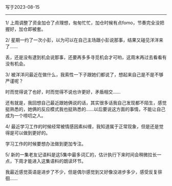 写于2023-08-15

-----

1/ 上周调整了资金加仓了点理想，匆匆忙忙，加仓时候有点fomo，节奏完全没把握好，加仓即被套。

2/ 星期一约了一次小彭，以为可以在自己主场跟小彭说那事，结果又碰见洋洋来了……

丢，还是没有逮到机会说那事，还要再多多寻觅机会才可哟，这周末再过去看看有没有机会。

3/ 被洋洋问最近在做什么，我索性一下子跟她们都说了，想起来自己是不是不够严谨呢？

时而觉得说了也好，时而觉得不说也许更好，矛盾相交……

还有就是，我回想自己最近跟她俩说的话，其实很多话我自己发现都不陌生，感觉挺熟悉的，她俩的反应模式我也挺熟悉的……以后要说这方面的事情，不能让自己成为一个唠叨之人。

4/ 最近学习工作的时候经常被情感因素纠缠，我知道属于正常现象，但是还是觉得是可以做到更好的。

学习工作的时候要想办法做到更加专注。

5/ 新的一集老友记语料是这5集中最多词汇的，估计执行下来时间会稍微拉长一点，下周才能进入这集语料的朗读环节。

我最近感觉英语是进步了不少，但是偶尔感觉到又好像没进步多少，感受反复徘徊……
